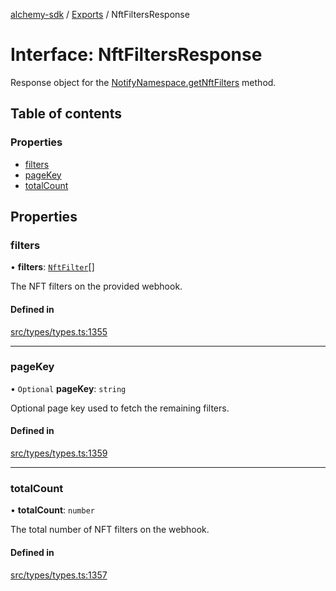 [alchemy-sdk](../README.md) / [Exports](../modules.md) / NftFiltersResponse

# Interface: NftFiltersResponse

Response object for the [NotifyNamespace.getNftFilters](../classes/NotifyNamespace.md#getnftfilters) method.

## Table of contents

### Properties

- [filters](NftFiltersResponse.md#filters)
- [pageKey](NftFiltersResponse.md#pagekey)
- [totalCount](NftFiltersResponse.md#totalcount)

## Properties

### filters

• **filters**: [`NftFilter`](NftFilter.md)[]

The NFT filters on the provided webhook.

#### Defined in

[src/types/types.ts:1355](https://github.com/alchemyplatform/alchemy-sdk-js/blob/ae0aa3f0/src/types/types.ts#L1355)

___

### pageKey

• `Optional` **pageKey**: `string`

Optional page key used to fetch the remaining filters.

#### Defined in

[src/types/types.ts:1359](https://github.com/alchemyplatform/alchemy-sdk-js/blob/ae0aa3f0/src/types/types.ts#L1359)

___

### totalCount

• **totalCount**: `number`

The total number of NFT filters on the webhook.

#### Defined in

[src/types/types.ts:1357](https://github.com/alchemyplatform/alchemy-sdk-js/blob/ae0aa3f0/src/types/types.ts#L1357)
